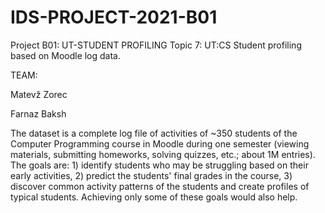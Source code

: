 # IDS-PROJECT-2021-B01
Project B01: UT-STUDENT PROFILING
Topic 7: UT:CS Student profiling based on Moodle log data. 


TEAM:

Matevž Zorec

Farnaz Baksh


The dataset is a complete log file of activities of ~350 students of the Computer Programming course in Moodle during one semester (viewing materials, submitting homeworks, solving quizzes, etc.; about 1M entries). The goals are: 1) identify students who may be struggling based on their early activities, 2) predict the students' final grades in the course, 3) discover common activity patterns of the students and create profiles of typical students. Achieving only some of these goals would also help.

